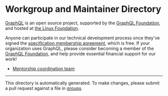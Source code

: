 
# Workgroup and Maintainer Directory

[GraphQL](https://graphql.org) is an open source project, supported by the [GraphQL
Foundation](https://foundation.graphql.org), and hosted at [the Linux
Foundation](https://linuxfoundation.org).

Anyone can participate in our technical development process once they've signed the [specification
membership agreement](https://foundation.graphql.org/join), which is free. If your organization uses
GraphQL, please consider becoming a member of the [GraphQL
Foundation](https://foundation.graphql.org/join), and help provide essential financial support for
our work!

* [Mentorship coordination team](mentorship.md)


---

This directory is automatically generated.  To make changes, please submit a
pull request against a file in [groups](/groups).

<!-- Last generated: 2020-06-05 at 04:32:20  -->

